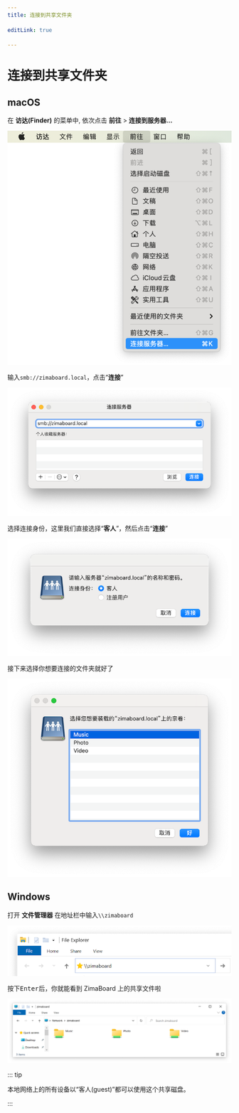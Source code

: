```yaml
---
title: 连接到共享文件夹

editLink: true

---
```


# 连接到共享文件夹


## macOS
在 **访达(Finder)** 的菜单中, 依次点击 **前往** > **连接到服务器…**  

![Finder Go](./images/finder-go.png)


输入`smb://zimaboard.local`，点击“**连接**”

![Connect to Server](./images/connect-to-server.png)


选择连接身份，这里我们直接选择“**客人**”，然后点击“**连接**”

![macOS Connect Auth](./images/mac-connect-auth.png)


接下来选择你想要连接的文件夹就好了

![Select Folders](./images/select-folders.png)

## Windows

打开 **文件管理器** 在地址栏中输入`\\zimaboard`

![Win File Explorer](./images/win-file-explorer.png)

按下<kbd>Enter</kbd>后，你就能看到 ZimaBoard 上的共享文件啦

![Win ZimaBoard Folders](./images/win-zimaboard-folders.png)

::: tip

本地网络上的所有设备以“客人(guest)”都可以使用这个共享磁盘。

:::